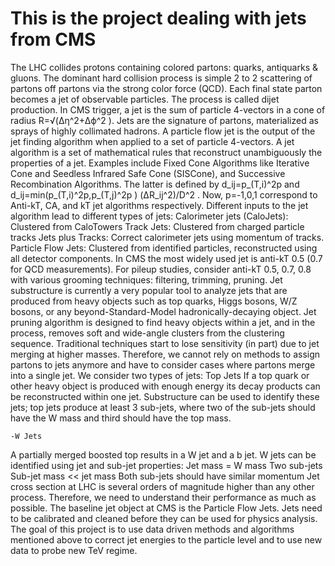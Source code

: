 # This is the project dealing with jets from CMS

The LHC collides protons containing colored partons: quarks, antiquarks & gluons. The dominant hard collision process is simple 2 to 2 scattering of partons off partons via the strong color force (QCD). Each final state parton becomes a jet of observable particles. The process is called dijet production. In CMS trigger, a jet is the sum of particle 4-vectors in a cone of radius R=√(Δη^2+Δϕ^2 ). Jets are the signature of partons, materialized as sprays of highly collimated hadrons. A particle flow jet is the output of the jet finding algorithm when applied to a set of particle 4-vectors. A jet algorithm is a set of mathematical rules that reconstruct unambiguously the properties of a jet. Examples include Fixed Cone Algorithms like Iterative Cone and Seedless Infrared Safe Cone (SISCone), and Successive Recombination Algorithms. The latter is defined by d_ij=p_(T,i)^2p  and d_ij=min⁡(p_(T,i)^2p,p_(T,j)^2p )  (ΔR_ij^2)/D^2 . Now, p=-1,0,1 correspond to Anti-kT, CA, and kT jet algorithms respectively. 
Different inputs to the jet algorithm lead to different types of jets:
	Calorimeter jets (CaloJets): Clustered from CaloTowers
	Track Jets: Clustered from charged particle tracks
	Jets plus Tracks: Correct calorimeter jets using momentum of tracks.
	Particle Flow Jets: Clustered from identified particles, reconstructed using all detector components.
In CMS the most widely used jet is anti-kT 0.5 (0.7 for QCD measurements). For pileup studies, consider anti-kT 0.5, 0.7, 0.8 with various grooming techniques: filtering, trimming, pruning.
Jet substructure is currently a very popular tool to analyze jets that are produced from heavy objects such as top quarks, Higgs bosons, W/Z bosons, or any beyond-Standard-Model hadronically-decaying object. Jet pruning algorithm is designed to find heavy objects within a jet, and in the process, removes soft and wide-angle clusters from the clustering sequence. Traditional techniques start to lose sensitivity (in part) due to jet merging at higher masses. Therefore, we cannot rely on methods to assign partons to jets anymore and have to consider cases where partons merge into a single jet. We consider two types of jets:
	Top Jets
If a top quark or other heavy object is produced with enough energy its decay products can be reconstructed within one jet. Substructure can be used to identify these jets; top jets produce at least 3 sub-jets, where two of the sub-jets should have the W mass and third should have the top mass.

	-W Jets
A partially merged boosted top results in a W jet and a b jet. W jets can be identified using jet and sub-jet properties:
	Jet mass = W mass
	Two sub-jets
	Sub-jet mass << jet mass
	Both sub-jets should have similar momentum
Jet cross section at LHC is several orders of magnitude higher than any other process. Therefore, we need to understand their performance as much as possible. The baseline jet object at CMS is the Particle Flow Jets. Jets need to be calibrated and cleaned before they can be used for physics analysis. The goal of this project is to use data driven methods and algorithms mentioned above to correct jet energies to the particle level and to use new data to probe new TeV regime.
